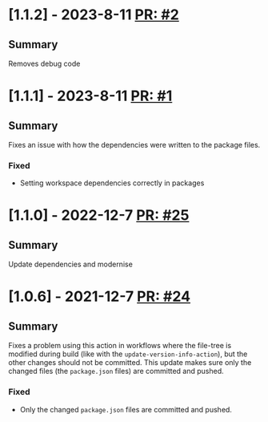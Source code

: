# [1.1.2] - 2023-8-11 [PR: #2](https://github.com/woksin-org/release-typescript-lib-action/pull/2)
## Summary

Removes debug code


# [1.1.1] - 2023-8-11 [PR: #1](https://github.com/woksin-org/release-typescript-lib-action/pull/1)
## Summary

Fixes an issue with how the dependencies were written to the package files.

### Fixed

- Setting workspace dependencies correctly in packages


# [1.1.0] - 2022-12-7 [PR: #25](https://github.com/dolittle/release-typescript-lib-action/pull/25)
## Summary

Update dependencies and modernise


# [1.0.6] - 2021-12-7 [PR: #24](https://github.com/dolittle/release-typescript-lib-action/pull/24)
## Summary

Fixes a problem using this action in workflows where the file-tree is modified during build (like with the `update-version-info-action`), but the other changes should not be committed. This update makes sure only the changed files (the `package.json` files) are committed and pushed.

### Fixed

- Only the changed `package.json` files are committed and pushed.


